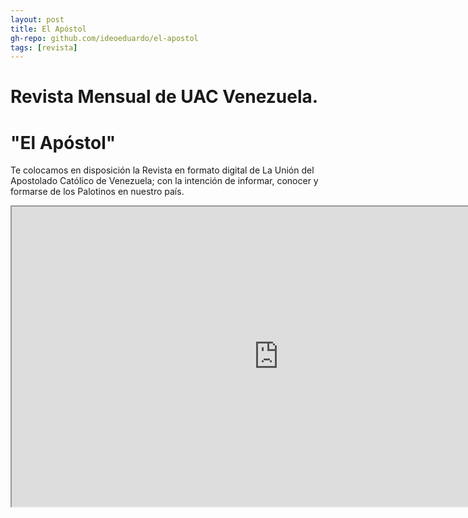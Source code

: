 ```yaml
---
layout: post
title: El Apóstol
gh-repo: github.com/ideoeduardo/el-apostol
tags: [revista]
---
```

# Revista Mensual de UAC Venezuela.
# "El Apóstol"
Te colocamos en disposición la Revista en formato digital de La Unión del Apostolado Católico de Venezuela; con la intención de informar, conocer y formarse de los Palotinos en nuestro país.
<iframe width="853" height="480" src="https://ideoeduardo.github.io/fsvp-el-apostol/"></iframe>
